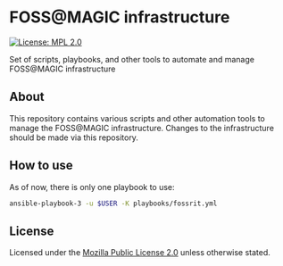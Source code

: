 FOSS@MAGIC infrastructure
=========================

[![License: MPL 2.0](https://img.shields.io/badge/License-MPL%202.0-brightgreen.svg)](https://opensource.org/licenses/MPL-2.0)

Set of scripts, playbooks, and other tools to automate and manage FOSS@MAGIC infrastructure


## About

This repository contains various scripts and other automation tools to manage the FOSS@MAGIC infrastructure.
Changes to the infrastructure should be made via this repository.


## How to use

As of now, there is only one playbook to use:

```sh
ansible-playbook-3 -u $USER -K playbooks/fossrit.yml
```


## License

Licensed under the [Mozilla Public License 2.0](https://www.mozilla.org/en-US/MPL/) unless otherwise stated.

